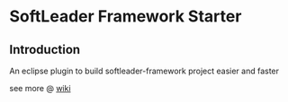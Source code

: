 # SoftLeader Framework Starter

## Introduction

An eclipse plugin to build softleader-framework project easier and faster

see more @ [wiki](https://github.com/softleader/softleader-framework-starter/wiki/SoftLeader-Framework-Starter)

